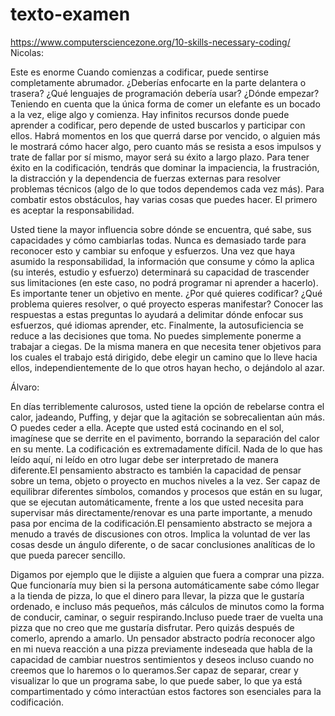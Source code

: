 # texto-examen
https://www.computersciencezone.org/10-skills-necessary-coding/  
Nicolas:

Este es enorme Cuando comienzas a codificar, puede sentirse completamente abrumador. ¿Deberías enfocarte en la parte delantera o trasera? ¿Qué lenguajes de programación debería usar? ¿Dónde empezar? Teniendo en cuenta que la única forma de comer un elefante es un bocado a la vez, elige algo y comienza. Hay infinitos recursos donde puede aprender a codificar, pero depende de usted buscarlos y participar con ellos. Habrá momentos en los que querrá darse por vencido, o alguien más le mostrará cómo hacer algo, pero cuanto más se resista a esos impulsos y trate de fallar por sí mismo, mayor será su éxito a largo plazo. Para tener éxito en la codificación, tendrás que dominar la impaciencia, la frustración, la distracción y la dependencia de fuerzas externas para resolver problemas técnicos (algo de lo que todos dependemos cada vez más). Para combatir estos obstáculos, hay varias cosas que puedes hacer. El primero es aceptar la responsabilidad.

Usted tiene la mayor influencia sobre dónde se encuentra, qué sabe, sus capacidades y cómo cambiarlas todas. Nunca es demasiado tarde para reconocer esto y cambiar su enfoque y esfuerzos. Una vez que haya asumido la responsabilidad, la información que consume y cómo la aplica (su interés, estudio y esfuerzo) determinará su capacidad de trascender sus limitaciones (en este caso, no podrá programar ni aprender a hacerlo). Es importante tener un objetivo en mente. ¿Por qué quieres codificar? ¿Qué problema quieres resolver, o qué proyecto esperas manifestar? Conocer las respuestas a estas preguntas lo ayudará a delimitar dónde enfocar sus esfuerzos, qué idiomas aprender, etc. Finalmente, la autosuficiencia se reduce a las decisiones que toma. No puedes simplemente ponerme a trabajar a ciegas. De la misma manera en que necesita tener objetivos para los cuales el trabajo está dirigido, debe elegir un camino que lo lleve hacia ellos, independientemente de lo que otros hayan hecho, o dejándolo al azar.

Álvaro:

En días terriblemente calurosos, usted tiene la opción de rebelarse contra el calor, jadeando, Puffing, y dejar que la agitación se sobrecalientan aún más. O puedes ceder a ella. Acepte que usted está cocinando en el sol, imagínese que se derrite en el pavimento, borrando la separación del calor en su mente. La codificación es extremadamente difícil. Nada de lo que has leído aquí, ni leído en otro lugar debe ser interpretado de manera diferente.El pensamiento abstracto es también la capacidad de pensar sobre un tema, objeto o proyecto en muchos niveles a la vez. Ser capaz de equilibrar diferentes símbolos, comandos y procesos que están en su lugar, que se ejecutan automáticamente, frente a los que usted necesita para supervisar más directamente/renovar es una parte importante, a menudo pasa por encima de la codificación.El pensamiento abstracto se mejora a menudo a través de discusiones con otros. Implica la voluntad de ver las cosas desde un ángulo diferente, o de sacar conclusiones analíticas de lo que pueda parecer sencillo.

Digamos por ejemplo que le dijiste a alguien que fuera a comprar una pizza. Que funcionaría muy bien si la persona automáticamente sabe cómo llegar a la tienda de pizza, lo que el dinero para llevar, la pizza que le gustaría ordenado, e incluso más pequeños, más cálculos de minutos como la forma de conducir, caminar, o seguir respirando.Incluso puede traer de vuelta una pizza que no creo que me gustaría disfrutar. Pero quizás después de comerlo, aprendo a amarlo. Un pensador abstracto podría reconocer algo en mi nueva reacción a una pizza previamente indeseada que habla de la capacidad de cambiar nuestros sentimientos y deseos incluso cuando no creemos que lo haremos o lo queramos.Ser capaz de separar, crear y visualizar lo que un programa sabe, lo que puede saber, lo que ya está compartimentado y cómo interactúan estos factores son esenciales para la codificación.
